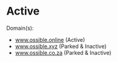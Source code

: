 # Active

Domain(s): 
- www.ossible.online (Active)
- www.ossible.xyz (Parked & Inactive)
- www.ossible.co.za (Parked & Inactive)
